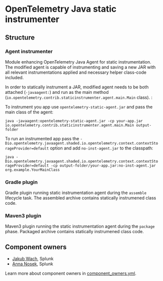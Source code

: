 # OpenTelemetry Java static instrumenter

## Structure

### Agent instrumenter

Module enhancing OpenTelemetry Java Agent for static instrumentation. The modified agent is capable of instrumenting and saving a new JAR with all relevant instrumentations applied and necessary helper class-code included.

In order to statically instrument a JAR, modified agent needs to be both attached (`-javaagent:`) and run as the main method (`io.opentelemetry.contrib.staticinstrumenter.agent.main.Main` class).
:

To instrument you app use `opentelemetry-static-agent.jar` and pass the main class of the agent:

`java -javaagent:opentelemetry-static-agent.jar -cp your-app.jar io.opentelemetry.contrib.staticinstrumenter.agent.main.Main output-folder`

To run an instrumented app pass the `-Dio.opentelemetry.javaagent.shaded.io.opentelemetry.context.contextStorageProvider=default` option and add `no-inst-agent.jar` to the classpath:

`java -Dio.opentelemetry.javaagent.shaded.io.opentelemetry.context.contextStorageProvider=default -cp output-folder/your-app.jar:no-inst-agent.jar org.example.YourMainClass`

### Gradle plugin

Gradle plugin running static instrumentation agent during the `assemble` lifecycle task. The assembled archive contains statically instrumened class code.

### Maven3 plugin

Maven3 plugin running the static instrumentation agent during the `package` phase. Packaged archive contains statically instrumened class code.

## Component owners

- [Jakub Wach](https://github.com/kubawach), Splunk
- [Anna Nosek](https://github.com/anosek-an), Splunk

Learn more about component owners in [component_owners.yml](../.github/component_owners.yml).
